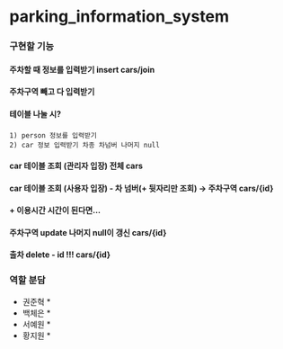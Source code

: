 # parking_information_system
### 구현할 기능
#### 주차할 때 정보를 입력받기 insert cars/join
#### 주차구역 빼고 다 입력받기
#### 테이블 나눌 시?
    1) person 정보를 입력받기
    2) car 정보 입력받기 차종 차넘버 나머지 null
#### car 테이블 조회 (관리자 입장) 전체 cars
#### car 테이블 조회 (사용자 입장) - 차 넘버(+ 뒷자리만 조회) → 주차구역 cars/{id}
#### + 이용시간 시간이 된다면...
#### 주차구역 update 나머지 null이 갱신 cars/{id}
#### 출차 delete - id !!! cars/{id}

### 역할 분담
* 권준혁
  * 
* 백체은
  * 
* 서예원
  * 
* 황지원
  * 
